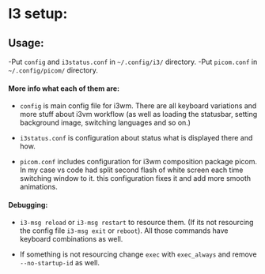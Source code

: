 # I3 setup:

## Usage:

-Put `config` and `i3status.conf` in `~/.config/i3/` directory.
-Put `picom.conf` in `~/.config/picom/` directory.

#### More info what each of them are:

- `config` is main config file for i3wm. There are all keyboard variations and more stuff about i3vm workflow (as well as loading the statusbar, setting background image, switching languages and so on.)
- `i3status.conf` is configuration about status what is displayed there and how.

- `picom.conf` includes configuration for i3wm composition package picom. In my case vs code had split second flash of white screen each time switching window to it. this configuration fixes it and add more smooth animations.

#### Debugging:

- `i3-msg reload` or `i3-msg restart` to resource them. (If its not resourcing the config file `i3-msg exit` or `reboot`). All those commands have keyboard combinations as well.

- If something is not resourcing change `exec` with `exec_always` and remove `--no-startup-id` as well.
